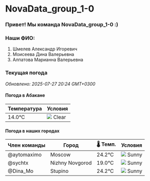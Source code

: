# NovaData_group_1-0
### Привет! Мы команда NovaData_group_1-0 :)

### Наши ФИО:
1. Шмелев Александр Игоревич
2. Моисеева Дина Валерьевна
3. Алпатова Марианна Валерьевна

### Текущая погода
<!-- WEATHER:START -->
_Обновлено: 2025-07-27 20:24 GMT+0300_

#### Погода в Абакане

| Температура | Условия |
|-------------|----------|
| 14.0°C     | ![](https://cdn.weatherapi.com/weather/64x64/night/113.png) Clear |

#### Погода в наших городах

| Член команды  | Город               | 🌡️ Темп.  | Условия          |
|---------------|---------------------|-----------|--------------------|
| @aytomaximo    | Moscow              |   24.2°C | ![](https://cdn.weatherapi.com/weather/64x64/day/113.png) Sunny        |
| @sychtx        | Nizhny Novgorod     |   19.0°C | ![](https://cdn.weatherapi.com/weather/64x64/day/113.png) Sunny        |
| @Dina_Mo       | Stupino             |   24.2°C | ![](https://cdn.weatherapi.com/weather/64x64/day/113.png) Sunny        |

<!-- WEATHER:END -->
